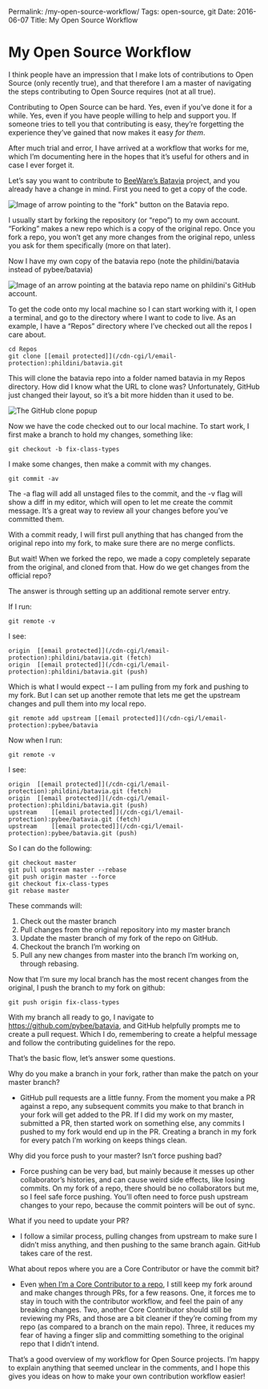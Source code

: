 Permalink: /my-open-source-workflow/
Tags: open-source, git
Date: 2016-06-07
Title: My Open Source Workflow

# My Open Source Workflow

I think people have an impression that I make lots of contributions to Open Source (only recently true), and that therefore I am a master of navigating the steps contributing to Open Source requires (not at all true).

Contributing to Open Source can be hard. Yes, even if you’ve done it for a while. Yes, even if you have people willing to help and support you. If someone tries to tell you that contributing is easy, they’re forgetting the experience they’ve gained that now makes it easy _for them_.

After much trial and error, I have arrived at a workflow that works for me, which I’m documenting here in the hopes that it’s useful for others and in case I ever forget it.

Let’s say you want to contribute to [BeeWare’s Batavia](https://github.com/pybee/batavia) project, and you already have a change in mind. First you need to get a copy of the code.

![Image of arrow pointing to the "fork" button on the Batavia repo.](https://wordfugue.s3.amazonaws.com/assets/images/batavia_github.png)

I usually start by forking the repository (or “repo”) to my own account. “Forking” makes a new repo which is a copy of the original repo. Once you fork a repo, you won’t get any more changes from the original repo, unless you ask for them specifically (more on that later).

Now I have my own copy of the batavia repo (note the phildini/batavia instead of pybee/batavia)

  
![Image of an arrow pointing at the batavia repo name on phildini's GitHub account.](https://wordfugue.s3.amazonaws.com/assets/images/phildini_github.png)

To get the code onto my local machine so I can start working with it, I open a terminal, and go to the directory where I want to code to live. As an example, I have a “Repos” directory where I’ve checked out all the repos I care about.

```shell
cd Repos
git clone [[email protected]](/cdn-cgi/l/email-protection):phildini/batavia.git
```

This will clone the batavia repo into a folder named batavia in my Repos directory. How did I know what the URL to clone was? Unfortunately, GitHub just changed their layout, so it’s a bit more hidden than it used to be.

![The GitHub clone popup](https://wordfugue.s3.amazonaws.com/assets/images/github_clone.png)

Now we have the code checked out to our local machine. To start work, I first make a branch to hold my changes, something like:

```shell
git checkout -b fix-class-types
```

I make some changes, then make a commit with my changes.

```shell
git commit -av
```

The -a flag will add all unstaged files to the commit, and the -v flag will show a diff in my editor, which will open to let me create the commit message. It’s a great way to review all your changes before you’ve committed them.

With a commit ready, I will first pull anything that has changed from the original repo into my fork, to make sure there are no merge conflicts.

But wait! When we forked the repo, we made a copy completely separate from the original, and cloned from that. How do we get changes from the official repo?

The answer is through setting up an additional remote server entry.

If I run:

```shell
git remote -v
```

I see:

```shell
origin	[[email protected]](/cdn-cgi/l/email-protection):phildini/batavia.git (fetch)
origin	[[email protected]](/cdn-cgi/l/email-protection):phildini/batavia.git (push)
```

Which is what I would expect -- I am pulling from my fork and pushing to my fork. But I can set up another remote that lets me get the upstream changes and pull them into my local repo.

```shell
git remote add upstream [[email protected]](/cdn-cgi/l/email-protection):pybee/batavia
```

Now when I run:

```shell
git remote -v
```

I see:

```shell
origin	[[email protected]](/cdn-cgi/l/email-protection):phildini/batavia.git (fetch)
origin	[[email protected]](/cdn-cgi/l/email-protection):phildini/batavia.git (push)
upstream	[[email protected]](/cdn-cgi/l/email-protection):pybee/batavia.git (fetch)
upstream	[[email protected]](/cdn-cgi/l/email-protection):pybee/batavia.git (push)
```

So I can do the following:

```shell
git checkout master
git pull upstream master --rebase
git push origin master --force
git checkout fix-class-types
git rebase master
```

These commands will:

1.  Check out the master branch
2.  Pull changes from the original repository into my master branch
3.  Update the master branch of my fork of the repo on GitHub.
4.  Checkout the branch I’m working on
5.  Pull any new changes from master into the branch I’m working on, through rebasing.

Now that I’m sure my local branch has the most recent changes from the original, I push the branch to my fork on github:

```shell
git push origin fix-class-types
```

With my branch all ready to go, I navigate to https://github.com/pybee/batavia, and GitHub helpfully prompts me to create a pull request. Which I do, remembering to create a helpful message and follow the contributing guidelines for the repo.

That’s the basic flow, let’s answer some questions.

Why do you make a branch in your fork, rather than make the patch on your master branch?

*   GitHub pull requests are a little funny. From the moment you make a PR against a repo, any subsequent commits you make to that branch in your fork will get added to the PR. If I did my work on my master, submitted a PR, then started work on something else, any commits I pushed to my fork would end up in the PR. Creating a branch in my fork for every patch I’m working on keeps things clean.

Why did you force push to your master? Isn’t force pushing bad?

*   Force pushing can be very bad, but mainly because it messes up other collaborator’s histories, and can cause weird side effects, like losing commits. On my fork of a repo, there should be no collaborators but me, so I feel safe force pushing.  You’ll often need to force push upstream changes to your repo, because the commit pointers will be out of sync.

What if you need to update your PR?

*   I follow a similar process, pulling changes from upstream to make sure I didn’t miss anything, and then pushing to the same branch again. GitHub takes care of the rest.

What about repos where you are a Core Contributor or have the commit bit?

*   Even [when I’m a Core Contributor to a repo](https://www.wordfugue.com/tips-becoming-core-contributor/), I still keep my fork around and make changes through PRs, for a few reasons. One, it forces me to stay in touch with the contributor workflow, and feel the pain of any breaking changes. Two, another Core Contributor should still be reviewing my PRs, and those are a bit cleaner if they’re coming from my repo (as compared to a branch on the main repo). Three, it reduces my fear of having a finger slip and committing something to the original repo that I didn’t intend.

That’s a good overview of my workflow for Open Source projects. I’m happy to explain anything that seemed unclear in the comments, and I hope this gives you ideas on how to make your own contribution workflow easier!